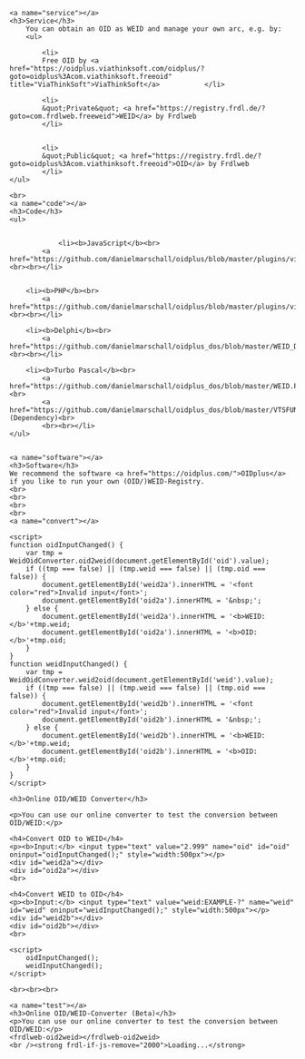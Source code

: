 	<a name="service"></a>
	<h3>Service</h3>
		You can obtain an OID as WEID and manage your own arc, e.g. by:
		<ul>
		
			<li>		
			Free OID by <a href="https://oidplus.viathinksoft.com/oidplus/?goto=oidplus%3Acom.viathinksoft.freeoid" title="ViaThinkSoft">ViaThinkSoft</a>		    </li>
		
			<li>		
			&quot;Private&quot; <a href="https://registry.frdl.de/?goto=com.frdlweb.freeweid">WEID</a> by Frdlweb
			</li>
						
	
			<li>		
			&quot;Public&quot; <a href="https://registry.frdl.de/?goto=oidplus%3Acom.viathinksoft.freeoid">OID</a> by Frdlweb
			</li>		
	</ul>
	
	<br>
	<a name="code"></a>
	<h3>Code</h3>
	<ul>
		
		 
				<li><b>JavaScript</b><br>
			<a href="https://github.com/danielmarschall/oidplus/blob/master/plugins/viathinksoft/objectTypes/oid/WeidOidConverter.js">WeidOidConverter.js</a><br><br></li>
		
		
		<li><b>PHP</b><br>
			<a href="https://github.com/danielmarschall/oidplus/blob/master/plugins/viathinksoft/objectTypes/oid/WeidOidConverter.class.php">WeidOidConverter.class.php</a><br><br></li>
		
		<li><b>Delphi</b><br>
			<a href="https://github.com/danielmarschall/oidplus_dos/blob/master/WEID_Delphi.pas">WEID_Delphi.pas</a><br><br></li>

		<li><b>Turbo Pascal</b><br>
			<a href="https://github.com/danielmarschall/oidplus_dos/blob/master/WEID.PAS">WEID.pas</a><br>
			<a href="https://github.com/danielmarschall/oidplus_dos/blob/master/VTSFUNCS.PAS">VTSFUNCS.pas</a> (Dependency)<br>
			<br><br></li>	
	</ul>
	
	
	<a name="software"></a>
	<h3>Software</h3>
	We recommend the software <a href="https://oidplus.com/">OIDplus</a>  if you like to run your own (OID/)WEID-Registry.
	<br>
	<br>	 
	<br>
	<br>
	<a name="convert"></a>

	<script>
	function oidInputChanged() {
		var tmp = WeidOidConverter.oid2weid(document.getElementById('oid').value);
		if ((tmp === false) || (tmp.weid === false) || (tmp.oid === false)) {
			document.getElementById('weid2a').innerHTML = '<font color="red">Invalid input</font>';
			document.getElementById('oid2a').innerHTML = '&nbsp;';
		} else {
			document.getElementById('weid2a').innerHTML = '<b>WEID: </b>'+tmp.weid;
			document.getElementById('oid2a').innerHTML = '<b>OID: </b>'+tmp.oid;
		}
	}
	function weidInputChanged() {
		var tmp = WeidOidConverter.weid2oid(document.getElementById('weid').value);
		if ((tmp === false) || (tmp.weid === false) || (tmp.oid === false)) {
			document.getElementById('weid2b').innerHTML = '<font color="red">Invalid input</font>';
			document.getElementById('oid2b').innerHTML = '&nbsp;';
		} else {
			document.getElementById('weid2b').innerHTML = '<b>WEID: </b>'+tmp.weid;
			document.getElementById('oid2b').innerHTML = '<b>OID: </b>'+tmp.oid;
		}
	}
	</script>

	<h3>Online OID/WEID Converter</h3>
	
	<p>You can use our online converter to test the conversion between OID/WEID:</p>

	<h4>Convert OID to WEID</h4>
	<p><b>Input:</b> <input type="text" value="2.999" name="oid" id="oid" oninput="oidInputChanged();" style="width:500px"></p>
	<div id="weid2a"></div>
	<div id="oid2a"></div>
	<br>

	<h4>Convert WEID to OID</h4>
	<p><b>Input:</b> <input type="text" value="weid:EXAMPLE-?" name="weid" id="weid" oninput="weidInputChanged();" style="width:500px"></p>
	<div id="weid2b"></div>
	<div id="oid2b"></div>
	<br>

	<script>
		oidInputChanged();
		weidInputChanged();
	</script>

	<br><br><br>	

	<a name="test"></a>
	<h3>Online OID/WEID-Converter (Beta)</h3>
	<p>You can use our online converter to test the conversion between OID/WEID:</p>
	<frdlweb-oid2weid></frdlweb-oid2weid>
	<br /><strong frdl-if-js-remove="2000">Loading...</strong>
		
<br />
<br />